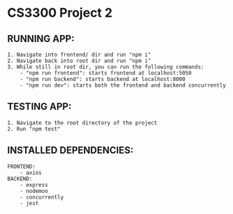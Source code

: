 # CS3300 Project 2

## RUNNING APP:
    1. Navigate into frontend/ dir and run "npm i"
    2. Navigate back into root dir and run "npm i"
    3. While still in root dir, you can run the following commands:
        - "npm run frontend": starts frontend at localhost:5050
        - "npm run backend": starts backend at localhost:8000
        - "npm run dev": starts both the frontend and backend concurrently
        
## TESTING APP:
    1. Navigate to the root directory of the project
    2. Run "npm test"

## INSTALLED DEPENDENCIES:
    FRONTEND:
        - axios
    BACKEND:
        - express
        - nodemon
        - concurrently
        - jest
